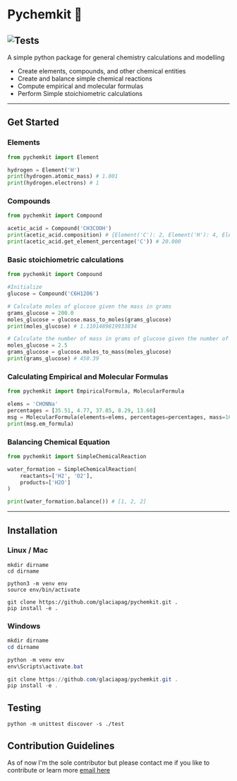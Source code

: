 # Pychemkit 🧪

![Tests](https://github.com/glaciapag/pychemkit/actions/workflows/unittest-workflow.yml/badge.svg)
---
A simple python package for general chemistry calculations and modelling
- Create elements, compounds, and other chemical entities
- Create and balance simple chemical reactions
- Compute empirical and molecular formulas
- Perform Simple stoichiometric calculations
---
## Get Started
### Elements
```python
from pychemkit import Element

hydrogen = Element('H')
print(hydrogen.atomic_mass) # 1.001
print(hydrogen.electrons) # 1
```

### Compounds
```python
from pychemkit import Compound

acetic_acid = Compound('CH3COOH')
print(acetic_acid.composition) # {Element('C'): 2, Element('H'): 4, Element('O'): 2}
print(acetic_acid.get_element_percentage('C')) # 20.000
```

### Basic stoichiometric calculations
```python
from pychemkit import Compound

#Initialize
glucose = Compound('C6H12O6')

# Calculate moles of glucose given the mass in grams
grams_glucose = 200.0
moles_glucose = glucose.mass_to_moles(grams_glucose)
print(moles_glucose) # 1.1101489819933834

# Calculate the number of mass in grams of glucose given the number of moles
moles_glucose = 2.5
grams_glucose = glucose.moles_to_mass(moles_glucose)
print(grams_glucose) # 450.39
```

### Calculating Empirical and Molecular Formulas

```python
from pychemkit import EmpiricalFormula, MolecularFormula

elems = 'CHONNa'
percentages = [35.51, 4.77, 37.85, 8.29, 13.60]
msg = MolecularFormula(elements=elems, percentages=percentages, mass=169)
print(msg.em_formula)
```

### Balancing Chemical Equation

```python
from pychemkit import SimpleChemicalReaction

water_formation = SimpleChemicalReaction(
    reactants=['H2', 'O2'],
    products=['H2O']
)

print(water_formation.balance()) # [1, 2, 2]
```

---
## Installation

### Linux / Mac 

```commandline
mkdir dirname
cd dirname

python3 -m venv env
source env/bin/activate

git clone https://github.com/glaciapag/pychemkit.git .
pip install -e .
```

### Windows

```powershell
mkdir dirname
cd dirname

python -m venv env
env\Scripts\activate.bat

git clone https://github.com/glaciapag/pychemkit.git .
pip install -e .
```

## Testing

```commandline
python -m unittest discover -s ./test
```

## Contribution Guidelines
As of now I'm the sole contributor but please contact me if you like to contribute or learn more [email here](mailto:glenn.laciapag@gmail.com)